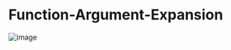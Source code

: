# Function-Argument-Expansion
![image](https://github.com/gitbiruk2010/Function-Argument-Expansion/assets/103274295/23a0efa5-8a2d-49ac-bcf7-523d7d220552)
